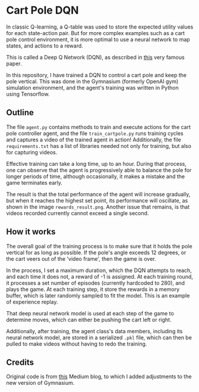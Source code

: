 # Cart Pole DQN

In classic Q-learning, a Q-table was used to store the expected utility values for each state-action pair.
But for more complex examples such as a cart pole control environment, it is more optimal to use a neural network to map states, and actions to a reward. 

This is called a Deep Q Network (DQN), as described in [this](https://arxiv.org/abs/1312.5602) very famous paper.

In this repository, I have trained a DQN to control a cart pole and keep the pole vertical. This was done in the Gymnasium (formerly OpenAI gym) simulation environment, and the agent's training was written in Python using Tensorflow. 

## Outline

The file `agent.py` contains methods to train and execute actions for the cart pole controller agent, and the file `train_cartpole.py` runs training cycles and captures a video of the trained agent in action! Additionally, the file `requirements.txt` has a list of libraries needed not only for training, but also for capturing videos.

Effective training can take a long time, up to an hour. During that process, one can observe that the agent is progressively able to balance the pole for longer periods of time, although occasionally, it makes a mistake and the game terminates early.

The result is that the total performance of the agent will increase gradually, but when it reaches the highest set point, its performance will oscillate, as shown in the image `rewards_result.png`. Another issue that remains, is that videos recorded currently cannot exceed a single second. 

## How it works

The overall goal of the training process is to make sure that it holds the pole vertical for as long as possible. If the pole's angle exceeds 12 degrees, or the cart veers out of the 'video frame', then the game is over. 

In the process, I set a maximum duration, which the DQN attempts to reach, and each time it does not, a reward of -1 is assigned. At each training round, it processes a set number of episodes (currently hardcoded to 280), and plays the game. At each training step, it store the rewards in a memory buffer, which is later randomly sampled to fit the model. This is an example of experience replay.

That deep neural network model is used at each step of the game to determine moves, which can either be pushing the cart left or right.

Additionally, after training, the agent class's data members, including its neural network model, are stored in a serialized `.pkl` file, which can then be pulled to make videos without having to redo the training. 

## Credits

Original code is from [this](https://towardsdatascience.com/deep-q-networks-theory-and-implementation-37543f60dd67) Medium blog, to which I added adjustments to the new version of Gymnasium. 